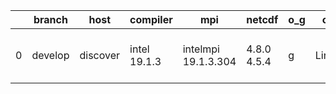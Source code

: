 |    | branch   | host     | compiler     | mpi                 | netcdf      | o_g   | os    | build   | u_pass   | u_fail   | s_pass   | s_fail   | e_pass   | e_fail   | nuopc_pass   | nuopc_fail   | artifacts_hash                                                                                                                                                 | modified                  |
|----|----------|----------|--------------|---------------------|-------------|-------|-------|---------|----------|----------|----------|----------|----------|----------|--------------|--------------|----------------------------------------------------------------------------------------------------------------------------------------------------------------|---------------------------|
|  0 | develop  | discover | intel 19.1.3 | intelmpi 19.1.3.304 | 4.8.0 4.5.4 | g     | Linux | pass    | pending  | pending  | pending  | pending  | pending  | pending  | pending      | pending      | [artifacts](https://github.com/esmf-org/esmf-test-artifacts/tree/5a084a3c15e250bb71ac4eb9e2aa415fd7c57157/develop/discover/intel/19.1.3/g/intelmpi/19.1.3.304) | 2022-04-28 01:13:49 -0400 |